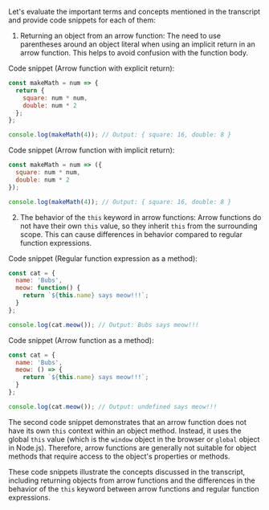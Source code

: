 Let's evaluate the important terms and concepts mentioned in the transcript and provide code snippets for each of them:

1. Returning an object from an arrow function: The need to use parentheses around an object literal when using an implicit return in an arrow function. This helps to avoid confusion with the function body.

Code snippet (Arrow function with explicit return):
```javascript
const makeMath = num => {
  return {
    square: num * num,
    double: num * 2
  };
};

console.log(makeMath(4)); // Output: { square: 16, double: 8 }
```

Code snippet (Arrow function with implicit return):
```javascript
const makeMath = num => ({
  square: num * num,
  double: num * 2
});

console.log(makeMath(4)); // Output: { square: 16, double: 8 }
```

2. The behavior of the `this` keyword in arrow functions: Arrow functions do not have their own `this` value, so they inherit `this` from the surrounding scope. This can cause differences in behavior compared to regular function expressions.

Code snippet (Regular function expression as a method):
```javascript
const cat = {
  name: 'Bubs',
  meow: function() {
    return `${this.name} says meow!!!`;
  }
};

console.log(cat.meow()); // Output: Bubs says meow!!!
```

Code snippet (Arrow function as a method):
```javascript
const cat = {
  name: 'Bubs',
  meow: () => {
    return `${this.name} says meow!!!`;
  }
};

console.log(cat.meow()); // Output: undefined says meow!!!
```

The second code snippet demonstrates that an arrow function does not have its own `this` context within an object method. Instead, it uses the global `this` value (which is the `window` object in the browser or `global` object in Node.js). Therefore, arrow functions are generally not suitable for object methods that require access to the object's properties or methods.

These code snippets illustrate the concepts discussed in the transcript, including returning objects from arrow functions and the differences in the behavior of the `this` keyword between arrow functions and regular function expressions.